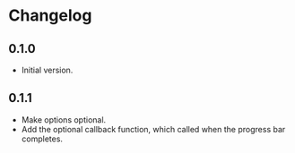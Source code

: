 # Changelog

## 0.1.0

* Initial version.

## 0.1.1

* Make options optional.
* Add the optional callback function, which called when the progress bar completes.
